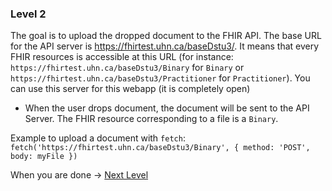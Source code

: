 
### Level 2

The goal is to upload the dropped document to the FHIR API.
The base URL for the API server is https://fhirtest.uhn.ca/baseDstu3/.
It means that every FHIR resources is accessible at this URL (for instance: `https://fhirtest.uhn.ca/baseDstu3/Binary` for `Binary` or `https://fhirtest.uhn.ca/baseDstu3/Practitioner` for `Practitioner`).
You can use this server for this webapp (it is completely open)


* When the user drops document, the document will be sent to the API Server. The FHIR resource corresponding to a file is a `Binary`.  

Example to upload a document with `fetch`: `fetch('https://fhirtest.uhn.ca/baseDstu3/Binary', { method: 'POST', body: myFile })`

When you are done -> [Next Level](https://github.com/honestica/frontend-jobs/tree/master/lvl3)
